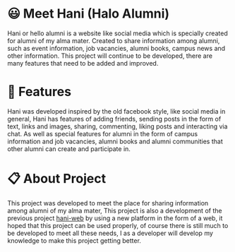 # 😃 Meet Hani (Halo Alumni)
Hani or hello alumni is a website like social media which is specially created for alumni of my alma mater.
Created to share information among alumni, such as event information, job vacancies, alumni books, campus news and other information. 
This project will continue to be developed, there are many features that need to be added and improved. 

# 💫 Features 
Hani was developed inspired by the old facebook style, like social media in general,
Hani has features of adding friends, sending posts in the form of text, links and images, sharing,
commenting, liking posts and interacting via chat.
As well as special features for alumni in the form of campus information and job vacancies,
alumni books and alumni communities that other alumni can create and participate in.

# 📋 About Project
This project was developed to meet the place for sharing information among alumni of my alma mater,
This project is also a development of the previous project [hani-web](https://github.com/IlhamriSKY/Hani-halo-alumni-Web)
by using a new platform in the form of a web, it hoped that this project can be used properly,
of course there is still much to be developed to meet all these needs,
I as a developer will develop my knowledge to make this project getting better.